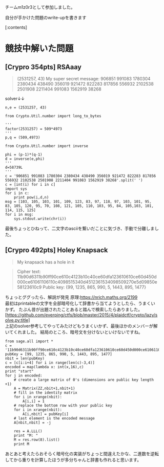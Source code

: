 チームm1z0r3として参加しました。

自分が手かけた問題のwrite-upを書きます

[:contents]

# 競技中解いた問題
## [Crypro 354pts] RSAaay
> (2531257, 43) 
My super secret message: 906851 991083 1780304 2380434 438490 356019 921472 822283 817856 556932 2102538 2501908 2211404 991083 1562919 38268 

solver↓↓
```
n,e = (2531257, 43)

from Crypto.Util.number import long_to_bytes

'''
factor(2531257) = 509*4973
'''
p,q = (509,4973)

from Crypto.Util.number import inverse

phi = (p-1)*(q-1)
d = inverse(e,phi)
'''
d=58739L
'''
c = '906851 991083 1780304 2380434 438490 356019 921472 822283 817856 556932 2102538 2501908 2211404 991083 1562919 38268'.split(' ')
c = [int(i) for i in c]
import sys
for i in c:
    print pow(i,d,n)
msg = [103, 105, 103, 101, 109, 123, 83, 97, 118, 97, 103, 101, 95, 83, 105, 120, 95, 70, 108, 121, 105, 110, 103, 95, 84, 105,103, 101, 114, 115, 125]
for i in msg:
    sys.stdout.write(chr(i))
```
最後ちょっとひねって、二文字のasciiを繋いだことに気づき、手動で分離しました。

## [Crypro 492pts] Holey Knapsack 
> My knapsack has a hole in it 

>Cipher text: 11b90d6311b90ff90ce610c4123b10c40ce60dfa123610610ce60d450d000ce61061106110c4098515340d4512361534098509270e5d09850e58123610c9
>Public key: {99, 1235, 865, 990, 5, 1443, 895, 1477}

ちょっとググったら、解説が発見
原理:https://nrich.maths.org/2199  
最初はprintableの文字を全部暗号化して辞書から当てようとしたら、うまくいかず。
たぶん昔が出題されたことあると踏んで検索したらありました。  
[https://github.com/everping/ctfs/blob/master/2015/4/plaidctf/crypto/lazy/solve.py:title]  
上記のsolver参考してやってみたけどもうまくいかず、最後ほかのメンバーが解いてくれました。  結局のところ、暗号文を分けないといけないですね。  


```
from sage.all import *
c = '11b90d6311b90ff90ce610c4123b10c40ce60dfa123610610ce60d450d000ce61061106110c4098515340d4512361534098509270e5d09850e58123610c9'
pubKey = [99, 1235, 865, 990, 5, 1443, 895, 1477]
nbit = len(pubKey)
c = [c[i:i+4] for i in range(len(c)-3,4)]
encoded = map(lambda x: int(x,16),c)
print "start"
for j in encoded:
    # create a large matrix of 0's (dimensions are public key length +1)
    A = Matrix(ZZ,nbit+1,nbit+1)
    # fill in the identity matrix
    for i in xrange(nbit):
        A[i,i] = 1
    # replace the bottom row with your public key
    for i in xrange(nbit):
        A[i,nbit] = pubKey[i]
    # last element is the encoded message
    A[nbit,nbit] = -j

    res = A.LLL()
    print "M: "
    M = res.row(8).list()
    print M
```
あとあと考えたらおそらく暗号化の実装がちょっと間違えたかな、二進数を逆転してから重りを計算したほうが多分ちゃんと辞書も作れると思います。

